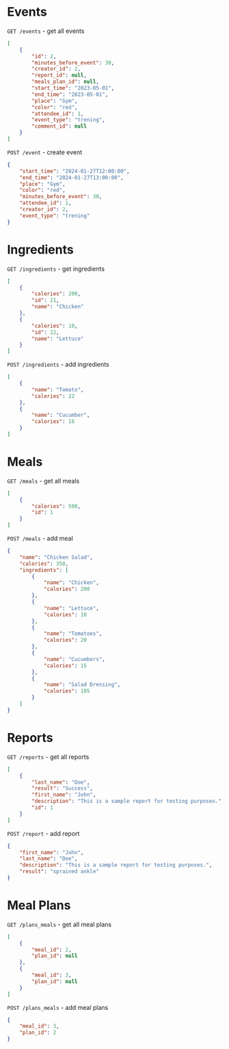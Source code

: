 # Events

`GET /events` - get all events
```json
[
    {
        "id": 2,
        "minutes_before_event": 30,
        "creator_id": 2,
        "report_id": null,
        "meals_plan_id": null,
        "start_time": "2023-05-01",
        "end_time": "2023-05-01",
        "place": "Gym",
        "color": "red",
        "attendee_id": 1,
        "event_type": "trening",
        "comment_id": null
    }
]
```

`POST /event` - create event

```json
{
    "start_time": "2024-01-27T12:00:00",
    "end_time": "2024-01-27T13:00:00",
    "place": "Gym",
    "color": "red",
    "minutes_before_event": 30,
    "attendee_id": 1,
    "creator_id": 2,
    "event_type": "trening"
}
```

# Ingredients
`GET /ingredients` - get ingredients
```json
[
    {
        "calories": 200,
        "id": 21,
        "name": "Chicken"
    },
    {
        "calories": 10,
        "id": 22,
        "name": "Lettuce"
    }
]
```

`POST /ingredients` - add ingredients

```json
[
    {
        "name": "Tomato",
        "calories": 22
    },
    {
        "name": "Cucumber",
        "calories": 16
    }
]
```

# Meals

`GET /meals` - get all meals
```json
[
    {
        "calories": 500,
        "id": 1
    }
]
```

`POST /meals` - add meal

```json
{
    "name": "Chicken Salad",
    "calories": 350,
    "ingredients": [
        {
            "name": "Chicken",
            "calories": 200
        },
        {
            "name": "Lettuce",
            "calories": 10
        },
        {
            "name": "Tomatoes",
            "calories": 20
        },
        {
            "name": "Cucumbers",
            "calories": 15
        },
        {
            "name": "Salad Dressing",
            "calories": 105
        }
    ]
}
```

# Reports

`GET /reports` - get all reports
```json
[
    {
        "last_name": "Doe",
        "result": "Success",
        "first_name": "John",
        "description": "This is a sample report for testing purposes.",
        "id": 1
    }
]
```

`POST /report` - add report
```json
{
    "first_name": "John",
    "last_name": "Doe",
    "description": "This is a sample report for testing purposes.",
    "result": "sprained ankle"
}
```

# Meal Plans
`GET /plans_meals` - get all meal plans
```json
[
    {
        "meal_id": 2,
        "plan_id": null
    },
    {
        "meal_id": 3,
        "plan_id": null
    }
]
```

`POST /plans_meals` - add meal plans
```json
{
    "meal_id": 3,
    "plan_id": 2
}
```